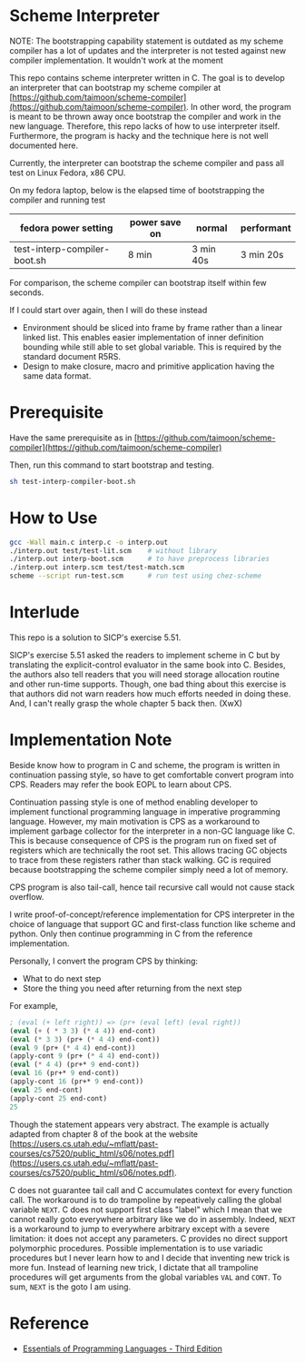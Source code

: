 # Scheme Interpreter

NOTE: The bootstrapping capability statement is outdated as my scheme compiler has a lot of updates and the interpreter is not tested against new compiler implementation. It wouldn't work at the moment

This repo contains scheme interpreter written in C.
The goal is to develop an interpreter that can bootstrap my scheme compiler at [https://github.com/taimoon/scheme-compiler](https://github.com/taimoon/scheme-compiler).
In other word, the program is meant to be thrown away once bootstrap the compiler and work in the new language.
Therefore, this repo lacks of how to use interpreter itself.
Furthermore, the program is hacky and the technique here is not well documented here.

Currently, the interpreter can bootstrap the scheme compiler and pass all test on Linux Fedora, x86 CPU.

On my fedora laptop, below is the elapsed time of bootstrapping the compiler and running test

|fedora power setting|power save on|normal|performant|
|-|-|-|-|
|test-interp-compiler-boot.sh|8 min|3 min 40s|3 min 20s|

For comparison, the scheme compiler can bootstrap itself within few seconds.

If I could start over again, then I will do these instead

- Environment should be sliced into frame by frame rather than a linear linked list.
  This enables easier implementation of inner definition bounding while still able to set global variable.
  This is required by the standard document R5RS.
- Design to make closure, macro and primitive application having the same data format.

# Prerequisite 

Have the same prerequisite as in [https://github.com/taimoon/scheme-compiler](https://github.com/taimoon/scheme-compiler)

Then, run this command to start bootstrap and testing.

```sh
sh test-interp-compiler-boot.sh
```

# How to Use

```sh
gcc -Wall main.c interp.c -o interp.out
./interp.out test/test-lit.scm    # without library
./interp.out interp-boot.scm      # to have preprocess libraries
./interp.out interp.scm test/test-match.scm
scheme --script run-test.scm      # run test using chez-scheme
```

# Interlude

This repo is a solution to SICP's exercise 5.51.

SICP's exercise 5.51 asked the readers to implement scheme in C but by translating the explicit-control evaluator in the same book into C.
Besides, the authors also tell readers that you will need storage allocation routine and other run-time supports.
Though, one bad thing about this exercise is that authors did not warn readers how much efforts needed in doing these.
And, I can't really grasp the whole chapter 5 back then. (XwX)


# Implementation Note

Beside know how to program in C and scheme,
the program is written in continuation passing style,
so have to get comfortable convert program into CPS.
Readers may refer the book EOPL to learn about CPS.

Continuation passing style is one of method enabling developer to implement functional programming language in imperative programming language.
However, my main motivation is CPS as a workaround to implement garbage collector for the interpreter
in a non-GC language like C.
This is because consequence of CPS is the program run on fixed set of registers which are technically the root set.
This allows tracing GC objects to trace from these registers rather than stack walking.
GC is required because bootstrapping the scheme compiler simply need a lot of memory.

CPS program is also tail-call, hence tail recursive call would not cause stack overflow.

I write proof-of-concept/reference implementation for CPS interpreter in the choice of language
that support GC and first-class function like scheme and python.
Only then continue programming in C from the reference implementation.

Personally, I convert the program CPS by thinking:

- What to do next step
- Store the thing you need after returning from the next step

For example,

```scheme
; (eval (+ left right)) => (pr+ (eval left) (eval right))
(eval (+ ( * 3 3) (* 4 4)) end-cont)
(eval (* 3 3) (pr+ (* 4 4) end-cont))
(eval 9 (pr+ (* 4 4) end-cont))
(apply-cont 9 (pr+ (* 4 4) end-cont))
(eval (* 4 4) (pr+* 9 end-cont))
(eval 16 (pr+* 9 end-cont))
(apply-cont 16 (pr+* 9 end-cont))
(eval 25 end-cont)
(apply-cont 25 end-cont)
25
```

Though the statement appears very abstract.
The example is actually adapted from chapter 8 of the book at the website [https://users.cs.utah.edu/~mflatt/past-courses/cs7520/public_html/s06/notes.pdf](https://users.cs.utah.edu/~mflatt/past-courses/cs7520/public_html/s06/notes.pdf).

C does not guarantee tail call and C accumulates context for every function call.
The workaround is to do trampoline by repeatively calling the global variable `NEXT`.
C does not support first class "label" which I mean that we cannot really goto everywhere arbitrary like we do in assembly.
Indeed, `NEXT` is a workaround to jump to everywhere arbitrary except with a severe limitation: it does not accept any parameters.
C provides no direct support polymorphic procedures.
Possible implementation is to use variadic procedures but I never learn how to and I decide that inventing new trick is more fun.
Instead of learning new trick, I dictate that all trampoline procedures will get arguments from the global variables `VAL` and `CONT`.
To sum, `NEXT` is the goto I am using.

# Reference
- [Essentials of Programming Languages - Third Edition](https://eopl3.com/)
